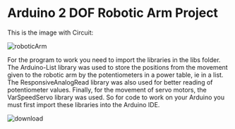 # Arduino 2 DOF Robotic Arm Project


This is the image with Circuit:

![roboticArm](https://user-images.githubusercontent.com/47810611/108626946-8bb9fd00-745b-11eb-91a8-56710aba9d60.png)


For the program to work you need to import the libraries in the libs folder. The Arduino-List library was used to store the positions from the movement given to the robotic arm by the potentiometers in a power table, ie in a list. The ResponsiveAnalogRead library was also used for better reading of potentiometer values. Finally, for the movement of servo motors, the VarSpeedServo library was used. So for code to work on your Arduino you must first import these libraries into the Arduino IDE.



![download](https://user-images.githubusercontent.com/47810611/108627148-d25c2700-745c-11eb-8bc7-02060a42e25a.jpeg)
